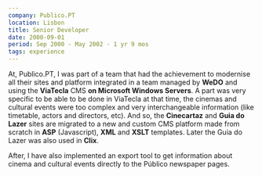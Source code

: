 ```yaml
---
company: Publico.PT
location: Lisbon
title: Senior Developer
date: 2000-09-01
period: Sep 2000 - May 2002 · 1 yr 9 mos
tags: experience
---
```

At, Publico.PT, I was part of a team that had the achievement to modernise all their sites and platform integrated in a team managed by **WeDO** and using the **ViaTecla** CMS **on Microsoft Windows Servers**.  A part was very specific to be able to be done in ViaTecla at that time, the cinemas and cultural events were too complex and very interchangeable information (like timetable, actors and directors, etc). And so, the **Cinecartaz** and **Guia do Lazer** sites are migrated to a new and custom CMS platform made from scratch in **ASP** (Javascript), **XML** and **XSLT** templates.  Later the Guia do Lazer was also used in **Clix**.

After, I have also implemented an export tool to get information about cinema and cultural events directly to the Público newspaper pages.